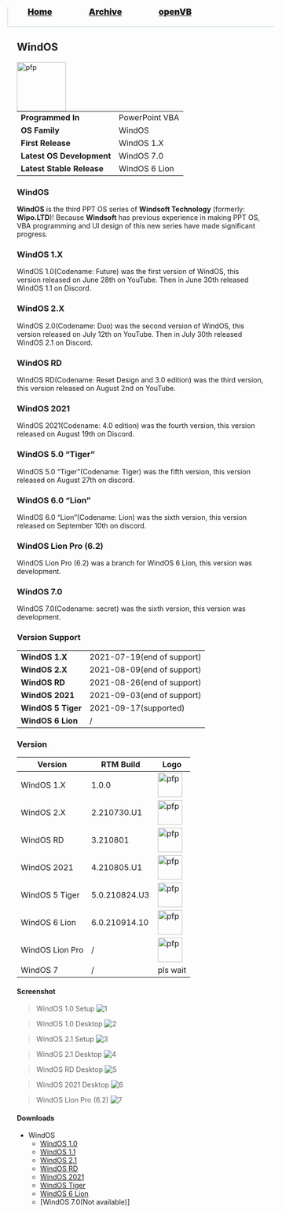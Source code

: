 <blockquote style="background: #0000;border-bottom: 1px solid #B2D2E1;height: 30px;margin: 0 -20px 20px;padding: 0px 20px 9px 40px;">
  <p style=""><a href="https://pptos-org.github.io/pptos/" style="font-size: 17px;font-weight: 900;font-style: normal;text-shadow: rgba(255,255,255,0.9) 0 1px 0;">Home</a>&nbsp;&nbsp;&nbsp;&nbsp;&nbsp;&nbsp;&nbsp;&nbsp;&nbsp;&nbsp;&nbsp;&nbsp;&nbsp;&nbsp;&nbsp;&nbsp;&nbsp;&nbsp;
    <a href="https://pptos-org.github.io/pptos/archive/" style="font-size: 17px;font-weight: 900;font-style: normal;text-shadow: rgba(255,255,255,0.9) 0 1px 0;">Archive</a>&nbsp;&nbsp;&nbsp;&nbsp;&nbsp;&nbsp;&nbsp;&nbsp;&nbsp;&nbsp;&nbsp;&nbsp;&nbsp;&nbsp;&nbsp;&nbsp;&nbsp;&nbsp;
    <a href="https://pptos-org.github.io/openvb/" style="font-size: 17px;font-weight: 900;font-style: normal;text-shadow: rgba(255,255,255,0.9) 0 1px 0;">openVB</a>
  </p>
</blockquote>

## WindOS

<a>
  <img align="left" height="100" alt="pfp" src="https://user-images.githubusercontent.com/58103738/130485729-625c6986-0365-4286-840c-0641768f069e.png" />
</a>

|                           |                               |
| ------------------------- | ----------------------------- |
| **Programmed In**         | PowerPoint VBA                |
| **OS Family**             | WindOS                        |
| **First Release**         | WindOS 1.X                    |
| **Latest OS Development** | WindOS 7.0                    |
| **Latest Stable Release** | WindOS 6 Lion                 |

### WindOS

**WindOS** is the third PPT OS series of **Windsoft Technology** (formerly: **Wipo.LTD**)! Because **Windsoft** has previous experience in making PPT OS, VBA programming and UI design of this new series have made significant progress.

### WindOS 1.X

WindOS 1.0(Codename: Future) was the first version of WindOS, this version released on June 28th on YouTube. Then in June 30th released WindOS 1.1 on Discord.

### WindOS 2.X

WindOS 2.0(Codename: Duo) was the second version of WindOS, this version released on July 12th on YouTube. Then in July 30th released WindOS 2.1 on Discord.

### WindOS RD

WindOS RD(Codename: Reset Design and 3.0 edition) was the third version, this version released on August 2nd on YouTube.

### WindOS 2021

WindOS 2021(Codename: 4.0 edition) was the fourth version, this version released on August 19th on Discord.

### WindOS 5.0 “Tiger”

WindOS 5.0 “Tiger”(Codename: Tiger) was the fifth version, this version released on August 27th on discord.

### WindOS 6.0 “Lion”

WindOS 6.0 “Lion”(Codename: Lion) was the sixth version, this version released on September 10th on discord.

### WindOS Lion Pro (6.2)

WindOS Lion Pro (6.2) was a branch for WindOS 6 Lion, this version was development.

### WindOS 7.0 

WindOS 7.0(Codename: secret) was the sixth version, this version was development.

### Version Support

|                           |                               |
| ------------------------- | ----------------------------- |
| **WindOS 1.X**            | 2021-07-19(end of support)    |
| **WindOS 2.X**            | 2021-08-09(end of support)    |
| **WindOS RD**             | 2021-08-26(end of support)    |
| **WindOS 2021**           | 2021-09-03(end of support)    |
| **WindOS 5 Tiger**        | 2021-09-17(supported)         |
| **WindOS 6 Lion**        | /        |

### Version

| Version | RTM Build | Logo |
|---------|---|------|
| WindOS 1.X | 1.0.0 | <img align="left" height="50" alt="pfp" src= "https://user-images.githubusercontent.com/86305611/139008214-f44170f7-bfb8-4e18-b283-98c6de87a833.png" /> |
| WindOS 2.X | 2.210730.U1 | <img align="left" height="50" alt="pfp" src= "https://user-images.githubusercontent.com/86305611/139008438-4f50ffd5-77bc-40f9-9b17-1ac4722b3646.png" /> |
| WindOS RD | 3.210801 | <img align="left" height="50" alt="pfp" src= "https://user-images.githubusercontent.com/86305611/139008822-299e14af-d0fd-4e36-9f8b-d63f9b7f2f30.png" /> |
| WindOS 2021 |4.210805.U1　|  <img align="left" height="50" alt="pfp" src= "https://user-images.githubusercontent.com/86305611/139008872-8b1265c5-f31f-4a86-bc20-da0627c878f1.png" /> |
| WindOS 5 Tiger | 5.0.210824.U3 | <img align="left" height="50" alt="pfp" src= "https://user-images.githubusercontent.com/86305611/139009021-cab259d0-c59e-42b2-af6e-1a5719d4cb78.png" /> |
| WindOS 6 Lion | 6.0.210914.10 | <img align="left" height="50" alt="pfp" src= "https://user-images.githubusercontent.com/86305611/139009062-f04e3c7b-8a61-4060-9fd8-44556d2ce223.png" /> |
| WindOS Lion Pro | / | <img align="left" height="50" alt="pfp" src= "https://user-images.githubusercontent.com/86305611/139009581-61731754-d7d7-4579-8acb-e18fbb73de50.png" /> |
| WindOS 7 | / | pls wait |

#### Screenshot

> WindOS 1.0 Setup
![1](https://user-images.githubusercontent.com/58103738/130485926-a91ca18e-3cf6-4618-a285-5a1677953026.png)

> WindOS 1.0 Desktop
![2](https://user-images.githubusercontent.com/58103738/130486073-cb59968c-04c7-4e50-a290-bca69e67d0f1.png)

> WindOS 2.1 Setup
![3](https://user-images.githubusercontent.com/58103738/130486233-4e684ed3-1a39-4762-95e6-3c2f6ab2f340.png)

> WindOS 2.1 Desktop
![4](https://user-images.githubusercontent.com/58103738/130486248-2be9c50f-8337-42cc-8747-e897b4159931.png)

> WindOS RD Desktop
![5](https://user-images.githubusercontent.com/58103738/130486262-df75a88f-d6d1-4013-92f9-e9eacfc900ff.png)

> WindOS 2021 Desktop
![6](https://user-images.githubusercontent.com/58103738/130486276-233d5936-7cc9-4ed0-8504-7f42940edab9.png)

> WindOS Lion Pro (6.2)
![7](https://user-images.githubusercontent.com/86305611/139006602-ef8ac7be-1394-4d8f-8921-51dfdc277088.PNG)


#### Downloads

- WindOS
    - [WindOS 1.0](https://github.com/pptos-org/pptos/raw/gh-pages/files/Wind_OS/WindOS_1.0.pptm)
    - [WindOS 1.1](https://github.com/pptos-org/pptos/raw/gh-pages/files/Wind_OS/WindOS_1.1.ppsm)
    - [WindOS 2.1](https://github.com/pptos-org/pptos/raw/gh-pages/files/Wind_OS/Wind_OS_2.0.pptm)
    - [WindOS RD](https://github.com/pptos-org/pptos/raw/gh-pages/files/Wind_OS/WindOS_RD.pptm)
    - [WindOS 2021](https://github.com/pptos-org/pptos/raw/gh-pages/files/Wind_OS/WindOS_2021.pptm)
    - [WindOS Tiger](https://github.com/pptos-org/pptos/raw/gh-pages/files/Wind_OS/WindOS_Tiger.pptm)
    - [WindOS 6 Lion](https://github.com/pptos-org/pptos/raw/gh-pages/files/Wind_OS/WindOS_6_Lion.pptm)
    - [WindOS 7.0(Not available)]

<body style="background-image: url(https://raw.githubusercontent.com/hexa-one/pptos-wiki/gh-pages/assets/background/background.png);background-repeat: no-repeat;background-attachment: fixed;background-size: cover;">
